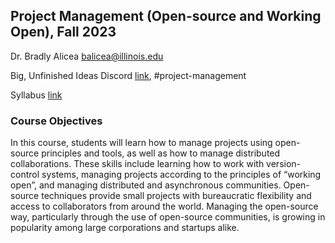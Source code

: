 ## Project Management (Open-source and Working Open), Fall 2023

Dr. Bradly Alicea
[balicea@illinois.edu](mailto:balicea@illinois.edu)

Big, Unfinished Ideas Discord [link](https://discord.gg/ZvxwgXg), #project-management 

Syllabus [link](https://github.com/OREL-group/Project-Management/blob/main/Syllabus/project-management-UIUC-FA-23.pdf)

### Course Objectives
In this course, students will learn how to manage projects using open-source principles and tools, as well as how to manage distributed collaborations. These skills include learning how to work with version-control systems, managing projects according to the principles of “working open”, and managing distributed and asynchronous communities. Open-source techniques provide small projects with bureaucratic flexibility and access to collaborators from around the world. Managing the open-source way, particularly through the use of open-source communities, is growing in popularity among large corporations and startups alike. 
